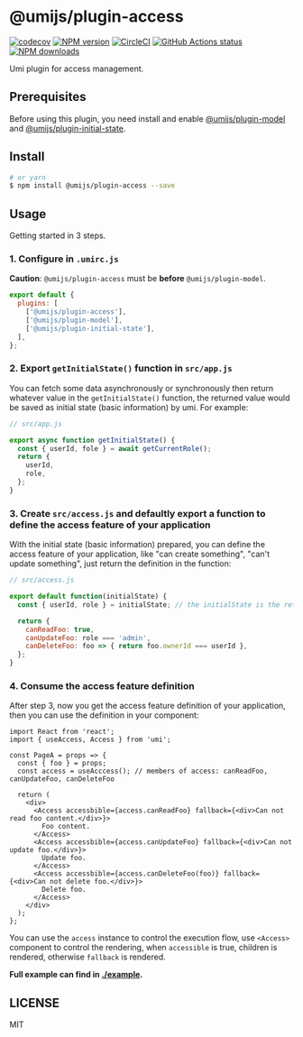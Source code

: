 # @umijs/plugin-access

[![codecov](https://codecov.io/gh/umijs/plugin-access/branch/master/graph/badge.svg)](https://codecov.io/gh/umijs/plugin-access)
[![NPM version](https://img.shields.io/npm/v/@umijs/plugin-access.svg?style=flat)](https://npmjs.org/package/@umijs/plugin-access)
[![CircleCI](https://circleci.com/gh/umijs/plugin-access/tree/master.svg?style=svg)](https://circleci.com/gh/umijs/plugin-access/tree/master)
[![GitHub Actions status](https://github.com/umijs/plugin-access/workflows/Node%20CI/badge.svg)](https://github.com/umijs/plugin-access)
[![NPM downloads](http://img.shields.io/npm/dm/@umijs/plugin-access.svg?style=flat)](https://npmjs.org/package/@umijs/plugin-access)

Umi plugin for access management.

## Prerequisites

Before using this plugin, you need install and enable [@umijs/plugin-model](https://www.npmjs.com/package/@umijs/plugin-model) and [@umijs/plugin-initial-state](https://www.npmjs.com/package/@umijs/plugin-initial-state).

## Install

```bash
# or yarn
$ npm install @umijs/plugin-access --save
```

## Usage

Getting started in 3 steps.

### 1. Configure in `.umirc.js`

**Caution**: `@umijs/plugin-access` must be **before** `@umijs/plugin-model`.

```js
export default {
  plugins: [
    ['@umijs/plugin-access'],
    ['@umijs/plugin-model'],
    ['@umijs/plugin-initial-state'],
  ],
};
```

### 2. Export `getInitialState()` function in `src/app.js`

You can fetch some data asynchronously or synchronously then return whatever value in the `getInitialState()` function, the returned value would be saved as initial state (basic information) by umi. For example:

```js
// src/app.js

export async function getInitialState() {
  const { userId, fole } = await getCurrentRole();
  return {
    userId,
    role,
  };
}
```

### 3. Create `src/access.js` and defaultly export a function to define the access feature of your application

With the initial state (basic information) prepared, you can define the access feature of your application, like "can create something", "can't update something", just return the definition in the function:

```js
// src/access.js

export default function(initialState) {
  const { userId, role } = initialState; // the initialState is the returned value in step 2

  return {
    canReadFoo: true,
    canUpdateFoo: role === 'admin',
    canDeleteFoo: foo => { return foo.ownerId === userId },
  };
}
```

### 4. Consume the access feature definition

After step 3, now you get the access feature definition of your application, then you can use the definition in your component:

```
import React from 'react';
import { useAccess, Access } from 'umi';

const PageA = props => {
  const { foo } = props;
  const access = useAcccess(); // members of access: canReadFoo, canUpdateFoo, canDeleteFoo

  return (
    <div>
      <Access accessbible={access.canReadFoo} fallback={<div>Can not read foo content.</div>}>
        Foo content.
      </Access>
      <Access accessbible={access.canUpdateFoo} fallback={<div>Can not update foo.</div>}>
        Update foo.
      </Access>
      <Access accessbible={access.canDeleteFoo(foo)} fallback={<div>Can not delete foo.</div>}>
        Delete foo.
      </Access>
    </div>
  );
};
```

You can use the `access` instance to control the execution flow, use `<Access>` component to control the rendering, when `accessible` is true, children is rendered, otherwise `fallback` is rendered.


**Full example can find in [./example](https://github.com/umijs/plugin-access/tree/master/example).**

## LICENSE

MIT

